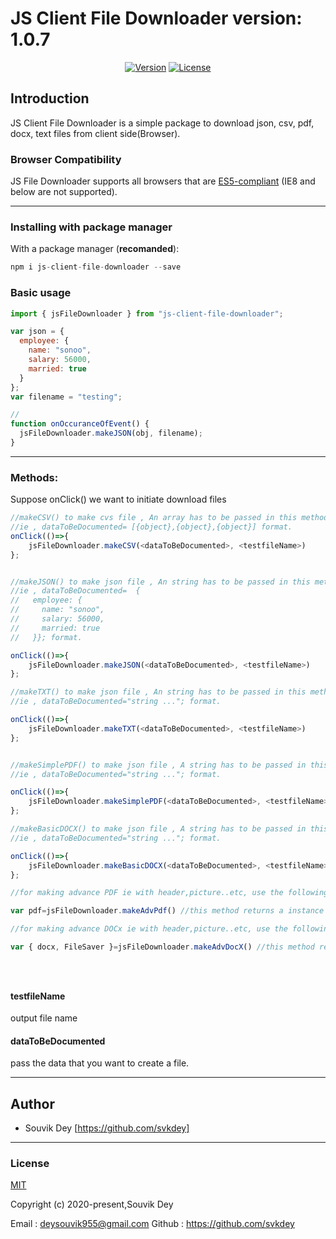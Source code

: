 # JS Client File Downloader version: 1.0.7

<p align="center">
  <a href="https://www.npmjs.com/package/js-client-file-downloader"><img src="https://img.shields.io/npm/v/js-client-file-downloader.svg" alt="Version"></a>
  <a href="https://www.npmjs.com/package/js-client-file-downloader"><img src="https://img.shields.io/npm/l/js-client-file-downloader.svg" alt="License"></a>
</p>

## Introduction

JS Client File Downloader is a simple package to download json, csv, pdf, docx, text files from client side(Browser).

### Browser Compatibility

JS File Downloader supports all browsers that are [ES5-compliant](http://kangax.github.io/compat-table/es5/) (IE8 and below are not supported).

---

### Installing with package manager

With a package manager (**recomanded**):

```js
npm i js-client-file-downloader --save
```

### Basic usage

```js
import { jsFileDownloader } from "js-client-file-downloader";

var json = {
  employee: {
    name: "sonoo",
    salary: 56000,
    married: true
  }
};
var filename = "testing";

//
function onOccuranceOfEvent() {
  jsFileDownloader.makeJSON(obj, filename);
}
```

---

### Methods:

Suppose onClick() we want to initiate download files

```js
//makeCSV() to make cvs file , An array has to be passed in this method as input
//ie , dataToBeDocumented= [{object},{object},{object}] format.
onClick(()=>{
    jsFileDownloader.makeCSV(<dataToBeDocumented>, <testfileName>)
};


//makeJSON() to make json file , An string has to be passed in this method as input
//ie , dataToBeDocumented=  {
//   employee: {
//     name: "sonoo",
//     salary: 56000,
//     married: true
//   }}; format.

onClick(()=>{
    jsFileDownloader.makeJSON(<dataToBeDocumented>, <testfileName>)
};

//makeTXT() to make json file , An string has to be passed in this method as input
//ie , dataToBeDocumented="string ..."; format.

onClick(()=>{
    jsFileDownloader.makeTXT(<dataToBeDocumented>, <testfileName>)
};


//makeSimplePDF() to make json file , A string has to be passed in this method as input
//ie , dataToBeDocumented="string ..."; format.

onClick(()=>{
    jsFileDownloader.makeSimplePDF(<dataToBeDocumented>, <testfileName>)
};

//makeBasicDOCX() to make json file , A string has to be passed in this method as input
//ie , dataToBeDocumented="string ..."; format.

onClick(()=>{
    jsFileDownloader.makeBasicDOCX(<dataToBeDocumented>, <testfileName>)
};

//for making advance PDF ie with header,picture..etc, use the following method

var pdf=jsFileDownloader.makeAdvPdf() //this method returns a instance of the jsPDF()

//for making advance DOCx ie with header,picture..etc, use the following method

var { docx, FileSaver }=jsFileDownloader.makeAdvDocX() //this method returns a instance of the docx,and fileSaver





```

#### testfileName

output file name

#### dataToBeDocumented

pass the data that you want to create a file.

---

## Author

- Souvik Dey [https://github.com/svkdey]

---

### License

[MIT](http://opensource.org/licenses/MIT)

Copyright (c) 2020-present,Souvik Dey

Email : deysouvik955@gmail.com
Github : https://github.com/svkdey
